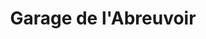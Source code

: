 ---
title: "Garage de l'Abreuvoir"
url: /marly-le-roi/garage-de-labreuvoir/
shop: réparation de voitures
---
